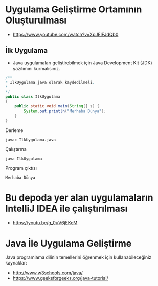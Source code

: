 # Uygulama Geliştirme Ortamının Oluşturulması
  * https://www.youtube.com/watch?v=XpJElFJdQb0

## İlk Uygulama

* Java uygulamaları geliştirebilmek için Java Development Kit (JDK) yazılımını kurmalısınız.

```java
/**
* IlkUygulama.java olarak kaydedilmeli.
*
*/
public class IlkUygulama 
{
    public static void main(String[] s) {
        System.out.println("Merhaba Dünya");
    }
}
```

Derleme
```console
javac IlkUygulama.java
```

Çalıştırma
```console
java IlkUygulama
```

Program çıktısı
```console
Merhaba Dünya
```
# Bu depoda yer alan uygulamaların IntelliJ IDEA ile çalıştırılması
 * https://youtu.be/g_0uV6jEKcM

# Java İle Uygulama Geliştirme

Java programlama dilinin temellerini öğrenmek için kullanabileceğiniz kaynaklar:
* http://www.w3schools.com/java/ 
* https://www.geeksforgeeks.org/java-tutorial/
